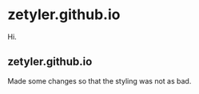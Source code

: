 # zetyler.github.io

Hi.

## zetyler.github.io
Made some changes so that the styling was not as bad.
